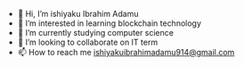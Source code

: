 - 👋 Hi, I’m ishiyaku Ibrahim Adamu
- 👀 I’m interested in learning blockchain technology
- 🌱 I’m currently studying computer science
- 💞️ I’m looking to collaborate on IT term
- 📫 How to reach me ishiyakuibrahimadamu914@gmail.com

<!---
Ishiyakuibrahim/Ishiyakuibrahim is a ✨ special ✨ repository because its `README.md` (this file) appears on your GitHub profile.
You can click the Preview link to take a look at your changes.
--->
